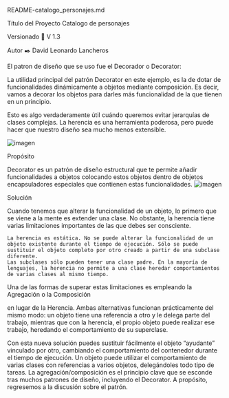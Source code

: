 README-catalogo_personajes.md

Título del Proyecto Catalogo de personajes

Versionado 📌 V 1.3

Autor ✒️ David Leonardo Lancheros

El patron de diseño que se uso fue el Decorador o Decorator:

La utilidad principal del patrón Decorator en este ejemplo, es la de dotar de funcionalidades dinámicamente a objetos mediante composición. Es decir, vamos a decorar los objetos para darles más funcionalidad de la que tienen en un principio.

Esto es algo verdaderamente útil cuándo queremos evitar jerarquías de clases complejas. La herencia es una herramienta poderosa, pero puede hacer que nuestro diseño sea mucho menos extensible. 

![imagen](https://user-images.githubusercontent.com/37816530/115420574-de483900-a1c0-11eb-9674-66dc38a2114d.png)


Propósito

Decorator es un patrón de diseño estructural que te permite añadir funcionalidades a objetos colocando estos objetos dentro de objetos encapsuladores especiales que contienen estas funcionalidades.
![imagen](https://user-images.githubusercontent.com/37816530/115420296-a3460580-a1c0-11eb-8535-298e2077af26.png)


Solución

Cuando tenemos que alterar la funcionalidad de un objeto, lo primero que se viene a la mente es extender una clase. No obstante, la herencia tiene varias limitaciones importantes de las que debes ser consciente.

    La herencia es estática. No se puede alterar la funcionalidad de un objeto existente durante el tiempo de ejecución. Sólo se puede sustituir el objeto completo por otro creado a partir de una subclase diferente.
    Las subclases sólo pueden tener una clase padre. En la mayoría de lenguajes, la herencia no permite a una clase heredar comportamientos de varias clases al mismo tiempo.

Una de las formas de superar estas limitaciones es empleando la Agregación o la Composición 

en lugar de la Herencia. Ambas alternativas funcionan prácticamente del mismo modo: un objeto tiene una referencia a otro y le delega parte del trabajo, mientras que con la herencia, el propio objeto puede realizar ese trabajo, heredando el comportamiento de su superclase.

Con esta nueva solución puedes sustituir fácilmente el objeto “ayudante” vinculado por otro, cambiando el comportamiento del contenedor durante el tiempo de ejecución. Un objeto puede utilizar el comportamiento de varias clases con referencias a varios objetos, delegándoles todo tipo de tareas. La agregación/composición es el principio clave que se esconde tras muchos patrones de diseño, incluyendo el Decorator. A propósito, regresemos a la discusión sobre el patrón.
